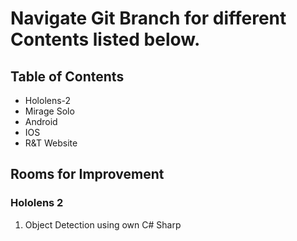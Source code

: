 # Navigate Git Branch for different Contents listed below.

## Table of Contents
- Hololens-2
- Mirage Solo
- Android
- IOS
- R&T Website

## Rooms for Improvement

### Hololens 2

1) Object Detection using own C# Sharp
